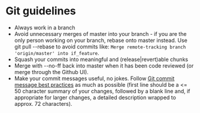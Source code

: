 # Git guidelines

- Always work in a branch
- Avoid unnecessary merges of master into your branch - if you are the only person working on your branch, rebase onto master instead. Use git pull --rebase to avoid commits like: `Merge remote-tracking branch 'origin/master' into if_feature`.
- Squash your commits into meaningful and (release|revert)able chunks
- Merge with --no-ff back into master when it has been code reviewed (or merge through the Github UI).
- Make your commit messages useful, no jokes. Follow
  [Git commit message best practices](http://tbaggery.com/2008/04/19/a-note-about-git-commit-messages.html)
  as much as possible (first line should be a <= 50 character summary of your changes, followed by a blank line and, if appropriate for larger changes, a detailed description wrapped to approx. 72 characters).
